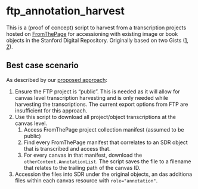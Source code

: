 # ftp_annotation_harvest

This is a (proof of concept) script to harvest from a transcription projects hosted on [FromThePage](https://fromthepage.com/) for accessioning with existing image or book objects in the Stanford Digital Repository. Originally based on two Gists ([1](https://gist.github.com/camillevilla/4d19805f564092ffc64a7653893d47d5), [2](https://gist.github.com/mejackreed/7546c2947d94ffce5fa3d1c38fbde6d7)).

## Best case scenario

As described by our [proposed approach](https://docs.google.com/document/d/1-pFteFv1bZJE4h0a2OtIcrZa4cN3TB5mOZ78PbT8l7Y/edit):

1. Ensure the FTP project is “public”. This is needed as it will allow for canvas level transcription harvesting and is only needed while harvesting the transcriptions. The current export options from FTP are insufficient for this approach.
2. Use this script to download all project/object transcriptions at the canvas level.
   1. Access FromThePage project collection manifest (assumed to be public)
   2. Find every FromThePage manifest that correlates to an SDR object that is transcribed and access that.
   3. For every canvas in that manifest, download the `otherContent.AnnotationList`. The script saves the file to a filename that relates to the trailing path of the canvas ID.
 4. Accession the files into SDR under the original objects, an das additiona files within each canvas resource with `role="annotation"`.
